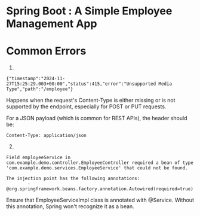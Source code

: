 # Spring Boot : A Simple Employee Management App


# Common Errors
1. 
```
{"timestamp":"2024-11-27T15:25:29.003+00:00","status":415,"error":"Unsupported Media Type","path":"/employee"}
```

Happens when the request's Content-Type is either missing or is not supported by the endpoint, especially for POST or PUT requests.

For a JSON payload (which is common for REST APIs), the header should be:

```
Content-Type: application/json
```
2. 
```
Field employeeService in com.example.demo.controller.EmployeeController required a bean of type 'com.example.demo.services.EmployeeService' that could not be found.

The injection point has the following annotations:
        - @org.springframework.beans.factory.annotation.Autowired(required=true)
```

Ensure that EmployeeServiceImpl class is annotated with @Service. Without this annotation, Spring won't recognize it as a bean.